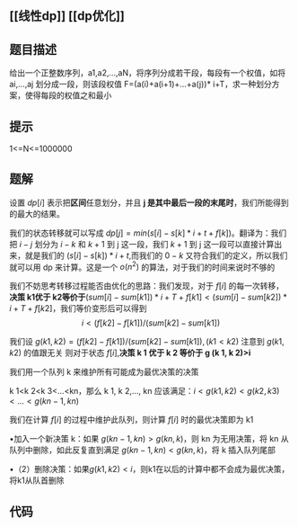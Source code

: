 ##  [[线性dp]] [[dp优化]]
## 题目描述
给出一个正整数序列，a1,a2,…,aN，将序列分成若干段，每段有一个权值，如将 ai,…,aj 划分成一段，则该段权值 F=(a(i)+a(i+1)+…+a(j))* i+T，求一种划分方案，使得每段的权值之和最小

## 提示
1<=N<=1000000
## 题解
设置 $dp[i]$ 表示把**区间**任意划分，并且 **j 是其中最后一段的末尾时**，我们所能得到的最大的结果。

我们的状态转移就可以写成 $dp[j]=min\left( s[i]-s[k]*i+t+f[k] \right)$。翻译为：我们把 $i-j$ 划分为 $i-k$ 和 $k+1$ 到 j 这一段，我们 $k+1$ 到 j 这一段可以直接计算出来，就是我们的 $(s[i]-s[k])*i+t$,而我们的 $0-k$ 又符合我们的定义，所以我们就可以用 dp 来计算。这是一个 $o(n^2)$ 的算法，对于我们的时间来说时不够的

我们不妨思考转移过程能否由优化的思路：我们发现，对于 $f[i]$ 的每一次转移，
**决策 k1优于 k2等价于**$(sum[i]-sum[k1])*i+T+f[k1]<(sum[i]-sum[k2])*i+T+f[k2]$，我们等价变形后可以得到
$$
i<(f[k2]-f[k1])/(sum[k2]-sum[k1])
$$

我们设 $g(k1,k2)=(f[k2]-f[k1])/(sum[k2]-sum[k1]),(k1<k2)$ 注意到 $g(k1,k2)$ 的值跟无关
则对于状态 $f[i]$,**决策 k 1 优于 k 2 等价于 g (k 1, k 2)>i**

我们用一个队列 k 来维护所有可能成为最优决策的决策

k 1<k 2<k 3<…<kn，那么 k 1, k 2,…, kn 应该满足：$i<g(k1,k2)<g(k2,k3)<…<g(kn-1,kn)$

我们在计算 $f[i]$ 的过程中维护此队列，则计算 $f[i]$ 时的最优决策即为 k1

•加入一个新决策 k：如果 $g(kn-1,kn)>g(kn,k)$，则 kn 为无用决策，将 kn 从队列中删除，如此反复直到满足 $g(kn-1,kn)<g(kn,k)$，将 k 插入队列尾部

•（2）删除决策：如果$g(k1,k2)<i$，则k1在以后的计算中都不会成为最优决策，将k1从队首删除
## 代码
```cpp

```